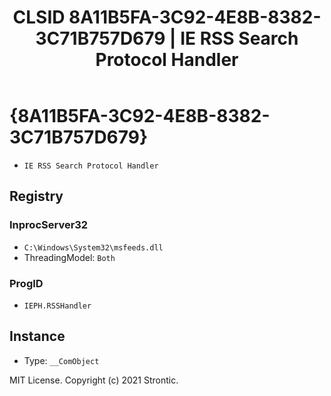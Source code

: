 ﻿---
title: "CLSID 8A11B5FA-3C92-4E8B-8382-3C71B757D679 | IE RSS Search Protocol Handler"
excerpt: What is COM-Object CLSID 8A11B5FA-3C92-4E8B-8382-3C71B757D679?
---

# {8A11B5FA-3C92-4E8B-8382-3C71B757D679}

* `IE RSS Search Protocol Handler`

## Registry


### InprocServer32

* `C:\Windows\System32\msfeeds.dll`
* ThreadingModel: `Both`

### ProgID

* `IEPH.RSSHandler`

## Instance

* Type: `__ComObject`

MIT License. Copyright (c) 2021 Strontic.


